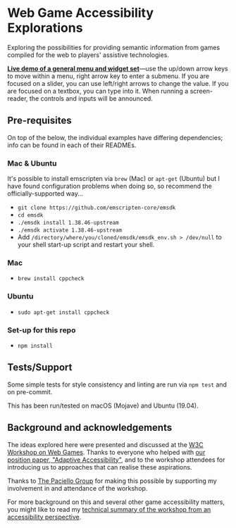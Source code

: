 Web Game Accessibility Explorations
===================================

Exploring the possibilities for providing semantic information from games compiled for the web to players' assistive technologies.

**[Live demo of a general menu and widget set](http://matatk.agrip.org.uk/web-game-accessibility-explorations/page-sdl.html)**—use the up/down arrow keys to move within a menu, right arrow key to enter a submenu. If you are focused on a slider, you can use left/right arrows to change the value. If you are focused on a textbox, you can type into it. When running a screen-reader, the controls and inputs will be announced.

Pre-requisites
--------------

On top of the below, the individual examples have differing dependencies; info can be found in each of their READMEs.

### Mac & Ubuntu

It's possible to install emscripten via `brew` (Mac) or `apt-get` (Ubuntu) but I have found configuration problems when doing so, so recommend the officially-supported way...

 * `git clone https://github.com/emscripten-core/emsdk`
 * `cd emsdk`
 * `./emsdk install 1.38.46-upstream`
 * `./emsdk activate 1.38.46-upstream`
 * Add `/directory/where/you/cloned/emsdk/emsdk_env.sh > /dev/null` to your shell start-up script and restart your shell.

### Mac

 * `brew install cppcheck`

### Ubuntu

 * `sudo apt-get install cppcheck`

### Set-up for this repo

 * `npm install`

Tests/Support
-------------

Some simple tests for style consistency and linting are run via `npm test` and on pre-commit.

This has been run/tested on macOS (Mojave) and Ubuntu (19.04).

Background and acknowledgements
-------------------------------

The ideas explored here were presented and discussed at the [W3C Workshop on Web Games](https://www.w3.org/2018/12/games-workshop/). Thanks to everyone who helped with [our position paper, "Adaptive Accessibility"](https://www.w3.org/2018/12/games-workshop/papers/web-games-adaptive-accessibility.html), and to the workshop attendees for introducing us to approaches that can realise these aspirations.

Thanks to [The Paciello Group](https://www.paciellogroup.com/) for making this possible by supporting my involvement in and attendance of the workshop.

For more background on this and several other game accessibility matters, you might like to read my [technical summary of the workshop from an accessibility perspective](http://matatk.agrip.org.uk/articles/w3c-workshop-on-web-games/).

